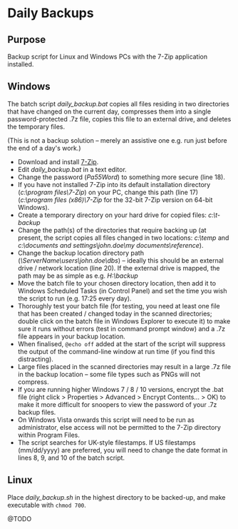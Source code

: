 
# Daily Backups

## Purpose

Backup script for Linux and Windows PCs with the 7-Zip application installed.

## Windows

The batch script *daily\_backup.bat* copies all files residing in two directories that have changed on the current day, compresses them into a single password-protected .7z file, copies this file to an external drive, and deletes the temporary files.

(This is not a backup solution – merely an assistive one e.g. run just before the end of a day's work.)


+ Download and install [7-Zip](http://7-Zip.org).
+ Edit *daily\_backup.bat* in a text editor.
+ Change the password (*Pa55Word*) to something more secure (line 18).
+ If you have not installed 7-Zip into its default installation directory (*c:\program files\7-Zip*) on your PC, change this path (line 17) (*c:\program files (x86)\7-Zip* for the 32-bit 7-Zip version on 64-bit Windows).
+ Create a temporary directory on your hard drive for copied files: *c:\t-backup*
+ Change the path(s) of the directories that require backing up (at present, the script copies all files changed in two locations: *c:\temp* and *c:\documents and settings\john.doe\my documents\reference*).
+ Change the backup location directory path (*\\ServerName\users\john.doe\dbs*) – ideally this should be an external drive / network location (line 20). If the external drive is mapped, the path may be as simple as e.g. *H:\backup*
+ Move the batch file to your chosen directory location, then add it to Windows Scheduled Tasks (in Control Panel) and set the time you wish the script to run (e.g. 17:25 every day).
+ Thoroughly test your batch file (for testing, you need at least one file that has been created / changed today in the scanned directories; double click on the batch file in Windows Explorer to execute it) to make sure it runs without errors (test in command prompt window) and a .7z file appears in your backup location.
+ When finalised, `@echo off` added at the start of the script will suppress the output of the command-line window at run time (if you find this distracting).
+ Large files placed in the scanned directories may result in a large .7z file in the backup location – some file types such as PNGs will not compress.
+ If you are running higher Windows 7 / 8 / 10 versions, encrypt the .bat file (right click > Properties > Advanced > Encrypt Contents... > OK) to make it more difficult for snoopers to view the password of your .7z backup files.
+ On Windows Vista onwards this script will need to be run as administrator, else access will not be permitted to the 7-Zip directory within Program Files.
+ The script searches for UK-style filestamps. If US filestamps (mm/dd/yyyy) are preferred, you will need to change the date format in lines 8, 9, and 10 of the batch script.


## Linux

Place *daily\_backup.sh* in the highest directory to be backed-up, and make executable with `chmod 700`.

@TODO
